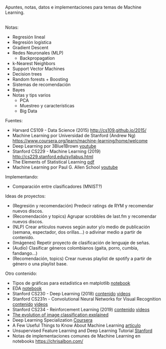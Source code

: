 Apuntes, notas, datos e implementaciones para temas de Machine Learning. <br> <br>

Notas:
- Regresión lineal
- Regresión logística
- Gradient Descent
- Redes Neuronales (MLP)
    - Backpropagation
- k-Nearest Neighbors
- Support Vector Machines
- Decision trees 
- Random forests + Boosting
- Sistemas de recomendación
- Bayes 
- Notas y tips varios
    - PCA
    - Muestreo y características
    - Big Data

Fuentes:
- Harvard CS109 - Data Science (2015) http://cs109.github.io/2015/
- Machine Learning por Universidad de Stanford (Andrew Ng) https://www.coursera.org/learn/machine-learning/home/welcome
- Deep Learning por 3Blue1Brown [youtube](https://www.youtube.com/playlist?list=PLZHQObOWTQDNU6R1_67000Dx_ZCJB-3pi)
- Stanford CS229 - Machine Learning (2019) http://cs229.stanford.edu/syllabus.html
- The Elements of Statistical Learning [pdf](https://web.stanford.edu/~hastie/Papers/ESLII.pdf)
- Machine Learning por Paul G. Allen School [youtube](https://www.youtube.com/user/UWCSE/playlists?shelf_id=16&sort=dd&view=50)

Implementando:
- Comparación entre clasificadores (MNIST?)

Ideas de proyectos:
- (Regresión y recomendación) Predecir ratings de RYM y recomendar nuevos discos.
- (Recomendación y topics) Agrupar scrobbles de last.fm y recomendar nuevos discos.
- (NLP) Crear artículos nuevos según autor y/o medio de publicación (semana, espectador, dos orillas...) o adivinar medio a partir de contenido.
- (Imágenes) Repetir proyecto de clasificación de lenguaje de señas.
- (Audio) Clasificar géneros colombianos (gaita, porro, cumbia, fandango...)
- (Recomendación, topics) Crear nuevas playlist de spotify a partir de género o una playlist base.

Otro contenido:
- Tipos de gráficas para estadística en matplotlib [notebook](https://nbviewer.jupyter.org/github/cs109/content/blob/master/lec_03_statistical_graphs.ipynb)
- EDA [notebook](https://nbviewer.jupyter.org/github/cs109/content/blob/master/lec_04_wrangling.ipynb)
- Stanford CS230 - Deep Learning (2018) [contenido](https://cs230.stanford.edu/syllabus/) [videos](https://www.youtube.com/playlist?list=PLoROMvodv4rOABXSygHTsbvUz4G_YQhOb)
- Stanford CS231n - Convolutional Neural Networks for Visual Recognition [contenido](http://cs231n.github.io/) [videos](https://www.youtube.com/playlist?list=PLC1qU-LWwrF64f4QKQT-Vg5Wr4qEE1Zxk)
- Stanford CS234 - Reinforcement Learning (2019) [contenido](https://web.stanford.edu/class/cs234/schedule.html) [videos](https://www.youtube.com/playlist?list=PLoROMvodv4rOSOPzutgyCTapiGlY2Nd8u)
- [The evolution of image classification explained](https://stanford.edu/~shervine/blog/evolution-image-classification-explained)
- Deep Learning Specialization [Coursera](https://www.coursera.org/specializations/deep-learning?utm_source=deeplearningai&utm_medium=institutions&utm_campaign=WebsiteCoursesDLSTopButton)
- A Few Useful Things to Know About Machine Learning [artículo](https://homes.cs.washington.edu/~pedrod/papers/cacm12.pdf)
- Unsupervised Feature Learning and Deep Learning Tutorial [Stanford](http://ufldl.stanford.edu/tutorial/)
- Notas de implementaciones comunes de Machine Learning en notebooks https://chrisalbon.com/